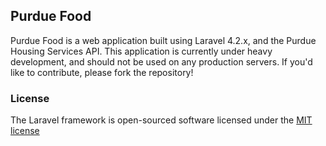 ## Purdue Food

Purdue Food is a web application built using Laravel 4.2.x, and the Purdue Housing Services API. This application is currently under heavy development, and should not be used on any production servers. If you'd like to contribute, please fork the repository!

### License

The Laravel framework is open-sourced software licensed under the [MIT license](http://opensource.org/licenses/MIT)
